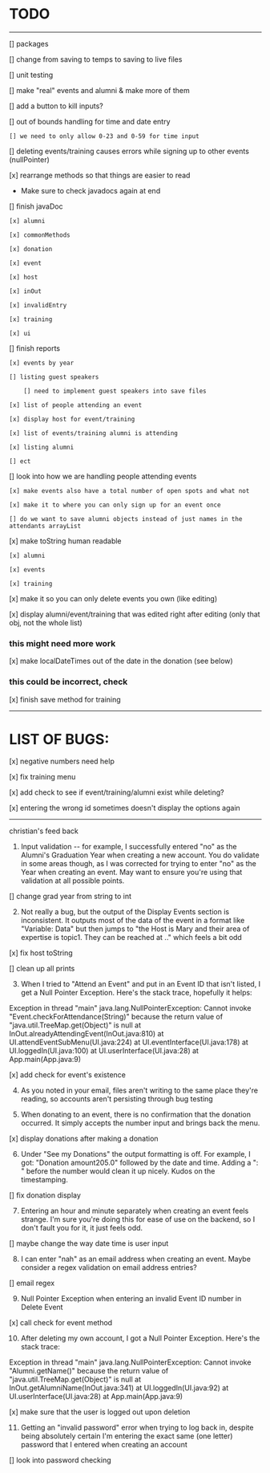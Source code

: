 # TODO
---
[] packages

[] change from saving to temps to saving to live files

[] unit testing

[] make "real" events and alumni & make more of them 

[] add a button to kill inputs?

[] out of bounds handling for time and date entry 

    [] we need to only allow 0-23 and 0-59 for time input

[] deleting events/training causes errors while signing up to other events (nullPointer)

[x] rearrange methods so that things are easier to read


* Make sure to check javadocs again at end

[] finish javaDoc

    [x] alumni

    [x] commonMethods

    [x] donation

    [x] event

    [x] host

    [x] inOut

    [x] invalidEntry

    [x] training

    [x] ui

[] finish reports

    [x] events by year

    [] listing guest speakers

        [] need to implement guest speakers into save files

    [x] list of people attending an event

    [x] display host for event/training

    [x] list of events/training alumni is attending

    [x] listing alumni

    [] ect

[] look into how we are handling people attending events 

    [x] make events also have a total number of open spots and what not

    [x] make it to where you can only sign up for an event once

    [] do we want to save alumni objects instead of just names in the attendants arrayList

[x] make toString human readable

    [x] alumni

    [x] events

    [x] training

[x] make it so you can only delete events you own (like editing)

[x] display alumni/event/training that was edited right after editing (only that obj, not the whole list)

### this might need more work

[x] make localDateTimes out of the date in the donation (see below)

### this could be incorrect, check

[x] finish save method for training

---

# LIST OF BUGS:

[x] negative numbers need help


[x] fix training menu

[x] add check to see if event/training/alumni exist while deleting?


[x] entering the wrong id sometimes doesn't display the options again

---
christian's feed back

1) Input validation -- for example, I successfully entered "no" as the Alumni's Graduation Year when creating a new account. You do validate in some areas though, as I was corrected for trying to enter "no" as the Year when creating an event. May want to ensure you're using that validation at all possible points.

[] change grad year from string to int

2) Not really a bug, but the output of the Display Events section is inconsistent. It outputs most of the data of the event in a format like "Variable: Data" but then jumps to "the Host is Mary and their area of expertise is topic1. They can be reached at .." which feels a bit odd

[x] fix host toString

[] clean up all prints 

3) When I tried to "Attend an Event" and put in an Event ID that isn't listed, I get a Null Pointer Exception. Here's the stack trace, hopefully it helps:

Exception in thread "main" java.lang.NullPointerException: Cannot invoke "Event.checkForAttendance(String)" because the return value of "java.util.TreeMap.get(Object)" is null
	at InOut.alreadyAttendingEvent(InOut.java:810)
	at UI.attendEventSubMenu(UI.java:224)
	at UI.eventInterface(UI.java:178)
	at UI.loggedIn(UI.java:100)
	at UI.userInterface(UI.java:28)
	at App.main(App.java:9)

[x] add check for event's existence 

4) As you noted in your email, files aren't writing to the same place they're reading, so accounts aren't persisting through bug testing

5) When donating to an event, there is no confirmation that the donation occurred. It simply accepts the number input and brings back the menu.

[x] display donations after making a donation

6) Under "See my Donations" the output formatting is off. For example, I got: "Donation amount205.0" followed  by the date and time. Adding a ": " before the number would clean it up nicely. Kudos on the timestamping.

[] fix donation display

7) Entering an hour and minute separately when creating an event feels strange. I'm sure you're doing this for ease of use on the backend, so I don't fault you for it, it just feels odd.

[] maybe change the way date time is user input

8) I can enter "nah" as an email address when creating an event. Maybe consider a regex validation on email address entries?

[] email regex

9) Null Pointer Exception when entering an invalid Event ID number in Delete Event

[x] call check for event method

10) After deleting my own account, I got a Null Pointer Exception. Here's the stack trace:

Exception in thread "main" java.lang.NullPointerException: Cannot invoke "Alumni.getName()" because the return value of "java.util.TreeMap.get(Object)" is null
	at InOut.getAlumniName(InOut.java:341)
	at UI.loggedIn(UI.java:92)
	at UI.userInterface(UI.java:28)
	at App.main(App.java:9)

[x] make sure that the user is logged out upon deletion

11) Getting an "invalid password" error when trying to log back in, despite being absolutely certain I'm entering the exact same (one letter) password that I entered when creating an account

[] look into password checking
